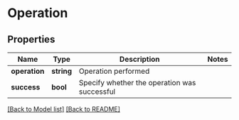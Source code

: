 # Operation

## Properties
Name | Type | Description | Notes
------------ | ------------- | ------------- | -------------
**operation** | **string** | Operation performed | 
**success** | **bool** | Specify whether the operation was successful | 

[[Back to Model list]](../../README.md#documentation-for-models) [[Back to README]](../../README.md)

